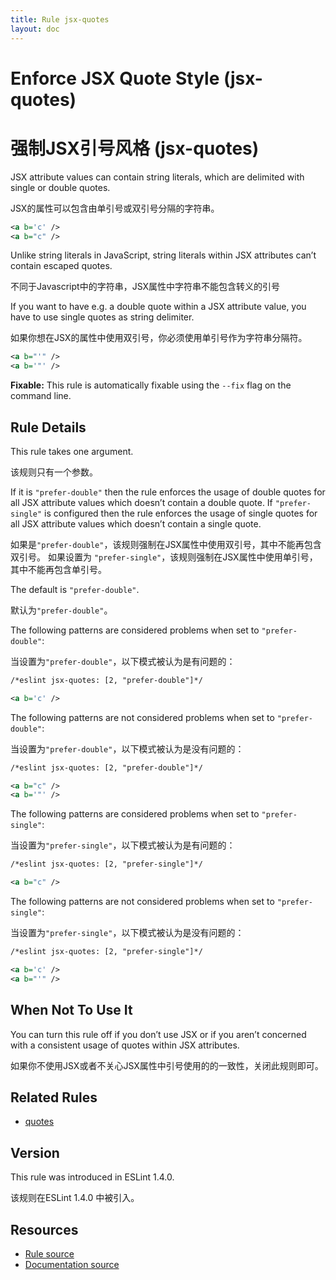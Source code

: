 ```yaml
---
title: Rule jsx-quotes
layout: doc
---
```

<!-- Note: No pull requests accepted for this file. See README.md in the root directory for details. -->

# Enforce JSX Quote Style (jsx-quotes)

# 强制JSX引号风格 (jsx-quotes)

JSX attribute values can contain string literals, which are delimited with single or double quotes.

JSX的属性可以包含由单引号或双引号分隔的字符串。

```xml
<a b='c' />
<a b="c" />
```

Unlike string literals in JavaScript, string literals within JSX attributes can’t contain escaped quotes.

不同于Javascript中的字符串，JSX属性中字符串不能包含转义的引号

If you want to have e.g. a double quote within a JSX attribute value, you have to use single quotes as string delimiter.

如果你想在JSX的属性中使用双引号，你必须使用单引号作为字符串分隔符。

```xml
<a b="'" />
<a b='"' />
```

**Fixable:** This rule is automatically fixable using the `--fix` flag on the command line.

## Rule Details

This rule takes one argument.

该规则只有一个参数。

If it is `"prefer-double"` then the rule enforces the usage of double quotes for all JSX attribute values which doesn’t contain a double quote.
If `"prefer-single"` is configured then the rule enforces the usage of single quotes for all JSX attribute values which doesn’t contain a single quote.

如果是`"prefer-double"`，该规则强制在JSX属性中使用双引号，其中不能再包含双引号。
如果设置为 `"prefer-single"`，该规则强制在JSX属性中使用单引号，其中不能再包含单引号。

The default is `"prefer-double"`.

默认为`"prefer-double"`。

The following patterns are considered problems when set to `"prefer-double"`:

当设置为`"prefer-double"`，以下模式被认为是有问题的：

```xml
/*eslint jsx-quotes: [2, "prefer-double"]*/

<a b='c' />
```

The following patterns are not considered problems when set to `"prefer-double"`:

当设置为`"prefer-double"`，以下模式被认为是没有问题的：

```xml
/*eslint jsx-quotes: [2, "prefer-double"]*/

<a b="c" />
<a b='"' />
```

The following patterns are considered problems when set to `"prefer-single"`:

当设置为`"prefer-single"`，以下模式被认为是有问题的：

```xml
/*eslint jsx-quotes: [2, "prefer-single"]*/

<a b="c" />
```

The following patterns are not considered problems when set to `"prefer-single"`:

当设置为`"prefer-single"`，以下模式被认为是没有问题的：

```xml
/*eslint jsx-quotes: [2, "prefer-single"]*/

<a b='c' />
<a b="'" />
```

## When Not To Use It

You can turn this rule off if you don’t use JSX or if you aren’t concerned with a consistent usage of quotes within JSX attributes.

如果你不使用JSX或者不关心JSX属性中引号使用的的一致性，关闭此规则即可。

## Related Rules

* [quotes](quotes)

## Version

This rule was introduced in ESLint 1.4.0.

该规则在ESLint 1.4.0 中被引入。

## Resources

* [Rule source](https://github.com/eslint/eslint/tree/master/lib/rules/jsx-quotes.js)
* [Documentation source](https://github.com/eslint/eslint/tree/master/docs/rules/jsx-quotes.md)
